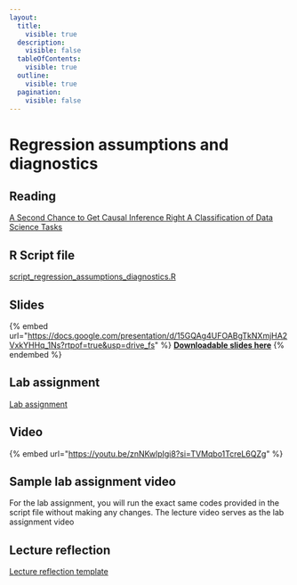```yaml
---
layout:
  title:
    visible: true
  description:
    visible: false
  tableOfContents:
    visible: true
  outline:
    visible: true
  pagination:
    visible: false
---
```


# Regression assumptions and diagnostics

## Reading

[A Second Chance to Get Causal Inference Right A Classification of Data Science Tasks](https://drive.google.com/file/d/1FAbNAqXvEe7llEcbTP5bXRhJGEUi0yLC/view?usp=sharing)

## R Script file

[script\_regression\_assumptions\_diagnostics.R](https://drive.google.com/open?id=1aVjJH18rv5qKdgTuA34ey95WDY8axAuQ\&usp=drive_fs)

## Slides

{% embed url="https://docs.google.com/presentation/d/15GQAg4UFOABgTkNXmjHA2VxkYHHq_1Ns?rtpof=true&usp=drive_fs" %}
[**Downloadable slides here**](https://docs.google.com/presentation/d/15GQAg4UFOABgTkNXmjHA2VxkYHHq_1Ns?rtpof=true\&usp=drive_fs)
{% endembed %}

## Lab assignment

[Lab assignment](https://docs.google.com/document/d/1h1VaWKzu62jfKdj5SXTN4j1cXVuF9NGW/edit?usp=drive_link\&ouid=100179871492576617561\&rtpof=true\&sd=true)

## Video

{% embed url="https://youtu.be/znNKwlpIgi8?si=TVMqbo1TcreL6QZg" %}

## Sample lab assignment video

For the lab assignment, you will run the exact same codes provided in the script file without making any changes. The lecture video serves as the lab assignment video

## Lecture reflection

[Lecture reflection template](https://docs.google.com/document/d/1ZjMh-EMs8Dnjw268RLCvrhBEK0iQt7l9?rtpof=true\&usp=drive_fs)
